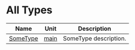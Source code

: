 # All Types


| Name | Unit | Description |
|---|---|---|
| [SomeType](main.md#SomeType) | [main](main.md) | SomeType description. |
